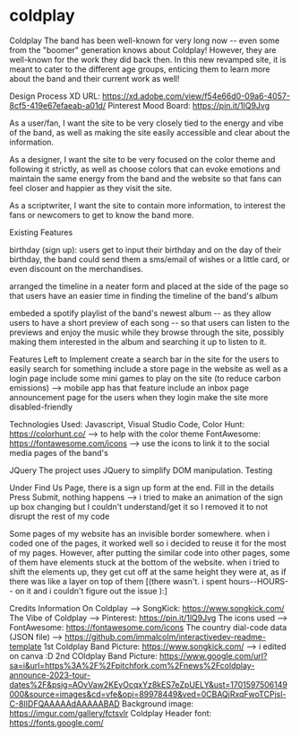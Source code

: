 # coldplay
Coldplay
The band has been well-known for very long now -- even some from the "boomer" generation knows about Coldplay! However, they are well-known for the work they did back then. In this new revamped site, it is meant to cater to the different age groups, enticing them to learn more about the band and their current work as well!

Design Process
XD URL: https://xd.adobe.com/view/f54e66d0-09a6-4057-8cf5-419e67efaeab-a01d/ 
Pinterest Mood Board: https://pin.it/1lQ9Jvg

As a user/fan, I want the site to be very closely tied to the energy and vibe of the band, as well as making the site easily accessible and clear about the information.

As a designer, I want the site to be very focused on the color theme and following it strictly, as well as choose colors that can evoke emotions and maintain the same energy from the band and the website so that fans can feel closer and happier as they visit the site.

As a scriptwriter, I want the site to contain more information, to interest the fans or newcomers to get to know the band more.


Existing Features

birthday (sign up): users get to input their birthday and on the day of their birthday, the band could send them a sms/email of wishes or a little card, or even discount on the merchandises.

arranged the timeline in a neater form and placed at the side of the page so that users have an easier time in finding the timeline of the band's album

embeded a spotify playlist of the band's newest album -- as they allow users to have a short preview of each song -- so that users can listen to the previews and enjoy the music while they browse through the site, possibly making them interested in the album and searching it up to listen to it.

Features Left to Implement
create a search bar in the site for the users to easily search for something 
include a store page in the website as well as a login page 
include some mini games to play on the site (to reduce carbon emissions) --> mobile app has that feature 
include an inbox page announcement page for the users when they login 
make the site more disabled-friendly


Technologies Used:
Javascript, Visual Studio Code, 
Color Hunt: https://colorhunt.co/ --> to help with the color theme
FontAwesome: https://fontawesome.com/icons --> use the icons to link it to the social media pages of the band's

JQuery
The project uses JQuery to simplify DOM manipulation.
Testing

Under Find Us Page, there is a sign up form at the end.
Fill in the details
Press Submit, nothing happens
--> i tried to make an animation of the sign up box changing but I couldn't understand/get it so I removed it to not disrupt the rest of my code

Some pages of my website has an invisible border somewhere. when i coded one of the pages, it worked well so i decided to reuse it for the most of my pages. However, after putting the similar code into other pages, some of them have elements stuck at the bottom of the website. when i tried to shift the elements up, they get cut off at the same height they were at, as if there was like a layer on top of them [(there wasn't. i spent hours--HOURS-- on it and i couldn't figure out the issue ):]

Credits
Information On Coldplay --> SongKick: https://www.songkick.com/
The Vibe of Coldplay --> Pinterest: https://pin.it/1lQ9Jvg
The icons used --> FontAwesome: https://fontawesome.com/icons
The country dial-code data (JSON file) --> https://github.com/immalcolm/interactivedev-readme-template
1st Coldplay Band Picture: https://www.songkick.com/ --> i edited on canva :D
2nd COldplay Band Picture: https://www.google.com/url?sa=i&url=https%3A%2F%2Fpitchfork.com%2Fnews%2Fcoldplay-announce-2023-tour-dates%2F&psig=AOvVaw2KEyOcqxYz8kES7eZpUELY&ust=1701597506149000&source=images&cd=vfe&opi=89978449&ved=0CBAQjRxqFwoTCPjsl-C-8IIDFQAAAAAdAAAAABAD
Background image: https://imgur.com/gallery/fctsvlr
Coldplay Header font: https://fonts.google.com/
